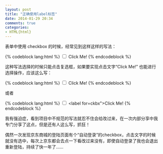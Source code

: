 ```yaml
---
layout: post
title: "正确使用label标签"
date: 2014-01-29 20:34
comments: true
categories: 
- HTML{html}
---
```


表单中使用 checkbox 的时候，经常见到这样这样的写法：

{% codeblock lang:html %}
<input type="checkbox"> Click Me!
{% endcodeblock %}

这种写法选择的时候只能点击复选框，如果要实现点击文字“Click Me!” 也能进行选择操作，应该这么写：

{% codeblock lang:html %}
<label><input type="checkbox"> Click Me!</label>
{% endcodeblock %}

或者

{% codeblock lang:html %}
<input type="checkbox" id="ckbx">
<label for=ckbx">Click Me!</label>
{% endcodeblock %}

我有强迫症，看到项目中不规范的写法就忍不住会给改过来，在一次内部分享中我专门分享了这点，但是还有人这么写，抓狂！

偶然一次发现京东商城的登陆页面有个“自动登录”的checkbox，点击文字的时候就没有选中，每次上京东都会去点一下看改过来没有，即使自动登录了我也会退出重新登陆，持续了快一年了......
